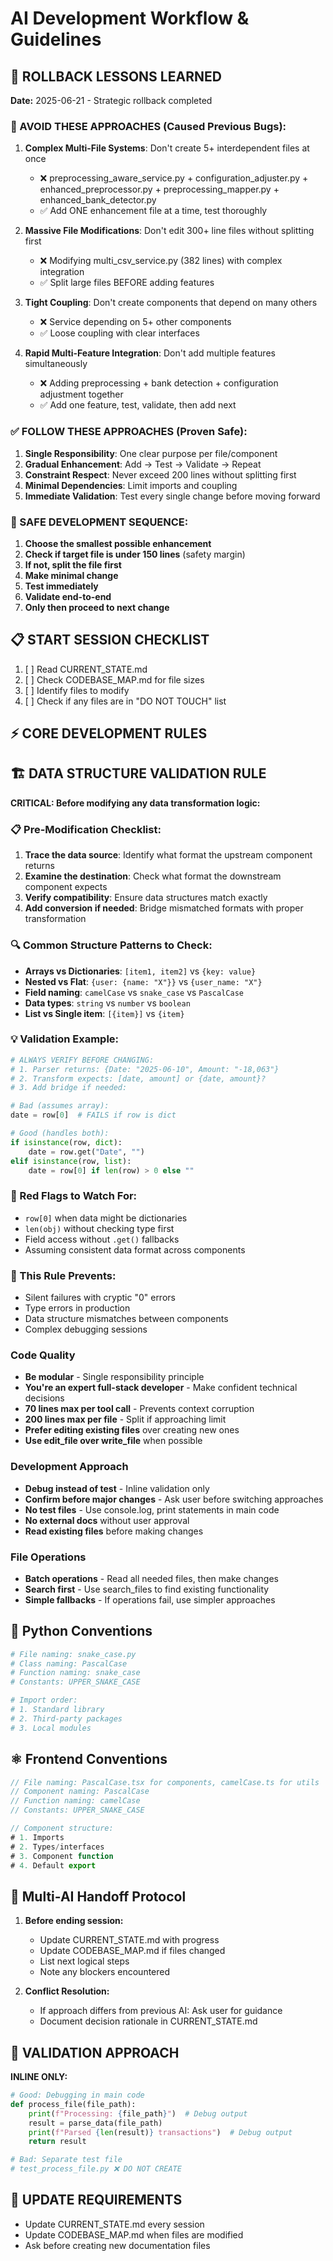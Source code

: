 # AI Development Workflow & Guidelines

## 🧹 ROLLBACK LESSONS LEARNED
**Date:** 2025-06-21 - Strategic rollback completed

### **🚨 AVOID THESE APPROACHES (Caused Previous Bugs):**
1. **Complex Multi-File Systems**: Don't create 5+ interdependent files at once
   - ❌ preprocessing_aware_service.py + configuration_adjuster.py + enhanced_preprocessor.py + preprocessing_mapper.py + enhanced_bank_detector.py
   - ✅ Add ONE enhancement file at a time, test thoroughly

2. **Massive File Modifications**: Don't edit 300+ line files without splitting first  
   - ❌ Modifying multi_csv_service.py (382 lines) with complex integration
   - ✅ Split large files BEFORE adding features

3. **Tight Coupling**: Don't create components that depend on many others
   - ❌ Service depending on 5+ other components
   - ✅ Loose coupling with clear interfaces

4. **Rapid Multi-Feature Integration**: Don't add multiple features simultaneously
   - ❌ Adding preprocessing + bank detection + configuration adjustment together
   - ✅ Add one feature, test, validate, then add next

### **✅ FOLLOW THESE APPROACHES (Proven Safe):**
1. **Single Responsibility**: One clear purpose per file/component
2. **Gradual Enhancement**: Add → Test → Validate → Repeat
3. **Constraint Respect**: Never exceed 200 lines without splitting first
4. **Minimal Dependencies**: Limit imports and coupling
5. **Immediate Validation**: Test every single change before moving forward

### **🎯 SAFE DEVELOPMENT SEQUENCE:**
1. **Choose the smallest possible enhancement**
2. **Check if target file is under 150 lines** (safety margin)
3. **If not, split the file first** 
4. **Make minimal change**
5. **Test immediately**
6. **Validate end-to-end**
7. **Only then proceed to next change**

## 📋 START SESSION CHECKLIST
1. [ ] Read CURRENT_STATE.md
2. [ ] Check CODEBASE_MAP.md for file sizes
3. [ ] Identify files to modify
4. [ ] Check if any files are in "DO NOT TOUCH" list

## ⚡ CORE DEVELOPMENT RULES

## 🏗️ DATA STRUCTURE VALIDATION RULE
**CRITICAL: Before modifying any data transformation logic:**

### **📋 Pre-Modification Checklist:**
1. **Trace the data source**: Identify what format the upstream component returns
2. **Examine the destination**: Check what format the downstream component expects  
3. **Verify compatibility**: Ensure data structures match exactly
4. **Add conversion if needed**: Bridge mismatched formats with proper transformation

### **🔍 Common Structure Patterns to Check:**
- **Arrays vs Dictionaries**: `[item1, item2]` vs `{key: value}`
- **Nested vs Flat**: `{user: {name: "X"}}` vs `{user_name: "X"}`
- **Field naming**: `camelCase` vs `snake_case` vs `PascalCase`
- **Data types**: `string` vs `number` vs `boolean`
- **List vs Single item**: `[{item}]` vs `{item}`

### **💡 Validation Example:**
```python
# ALWAYS VERIFY BEFORE CHANGING:
# 1. Parser returns: {Date: "2025-06-10", Amount: "-18,063"}
# 2. Transform expects: [date, amount] or {date, amount}?
# 3. Add bridge if needed:

# Bad (assumes array):
date = row[0]  # FAILS if row is dict

# Good (handles both):
if isinstance(row, dict):
    date = row.get("Date", "")
elif isinstance(row, list):
    date = row[0] if len(row) > 0 else ""
```

### **🚨 Red Flags to Watch For:**
- `row[0]` when data might be dictionaries
- `len(obj)` without checking type first  
- Field access without `.get()` fallbacks
- Assuming consistent data format across components

### **🎯 This Rule Prevents:**
- Silent failures with cryptic "0" errors
- Type errors in production
- Data structure mismatches between components
- Complex debugging sessions

### Code Quality
- **Be modular** - Single responsibility principle
- **You're an expert full-stack developer** - Make confident technical decisions
- **70 lines max per tool call** - Prevents context corruption
- **200 lines max per file** - Split if approaching limit
- **Prefer editing existing files** over creating new ones
- **Use edit_file over write_file** when possible

### Development Approach  
- **Debug instead of test** - Inline validation only
- **Confirm before major changes** - Ask user before switching approaches
- **No test files** - Use console.log, print statements in main code
- **No external docs** without user approval
- **Read existing files** before making changes

### File Operations
- **Batch operations** - Read all needed files, then make changes
- **Search first** - Use search_files to find existing functionality
- **Simple fallbacks** - If operations fail, use simpler approaches

## 🐍 Python Conventions
```python
# File naming: snake_case.py
# Class naming: PascalCase
# Function naming: snake_case
# Constants: UPPER_SNAKE_CASE

# Import order:
# 1. Standard library
# 2. Third-party packages  
# 3. Local modules
```

## ⚛️ Frontend Conventions
```typescript
// File naming: PascalCase.tsx for components, camelCase.ts for utils
// Component naming: PascalCase
// Function naming: camelCase
// Constants: UPPER_SNAKE_CASE

// Component structure:
# 1. Imports
# 2. Types/interfaces
# 3. Component function
# 4. Default export
```

## 🔄 Multi-AI Handoff Protocol
1. **Before ending session:**
   - Update CURRENT_STATE.md with progress
   - Update CODEBASE_MAP.md if files changed
   - List next logical steps
   - Note any blockers encountered

2. **Conflict Resolution:**
   - If approach differs from previous AI: Ask user for guidance
   - Document decision rationale in CURRENT_STATE.md

## 🚨 VALIDATION APPROACH
**INLINE ONLY:**
```python
# Good: Debugging in main code
def process_file(file_path):
    print(f"Processing: {file_path}")  # Debug output
    result = parse_data(file_path)
    print(f"Parsed {len(result)} transactions")  # Debug output
    return result

# Bad: Separate test file
# test_process_file.py ❌ DO NOT CREATE
```

## 📝 UPDATE REQUIREMENTS
- Update CURRENT_STATE.md every session
- Update CODEBASE_MAP.md when files are modified
- Ask before creating new documentation files
